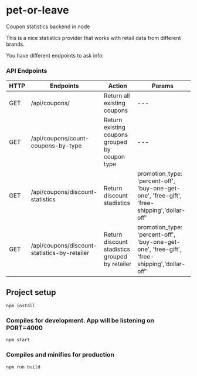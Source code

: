 # pet-or-leave

Coupon statistics backend in node

This is a nice statistics provider that works with retail data from different brands.

You have different endpoints to ask info:

### API Endpoints

| HTTP | Endpoints                                    | Action                                         | Params                                                                                      |
| ---- | -------------------------------------------- | ---------------------------------------------- | ------------------------------------------------------------------------------------------- |
| GET  | /api/coupons/                                | Return all existing coupons                    | ---                                                                                         |
| GET  | /api/coupons/count-coupons-by-type           | Return existing coupons grouped by coupon type | ---                                                                                         |
| GET  | /api/coupons/discount-statistics             | Return discount stadistics                     | promotion_type: 'percent-off', 'buy-one-get-one', 'free-gift', 'free-shipping','dollar-off' |
| GET  | /api/coupons/discount-statistics-by-retailer | Return discount stadistics grouped by retailer | promotion_type: 'percent-off', 'buy-one-get-one', 'free-gift', 'free-shipping','dollar-off' |

## Project setup

```
npm install
```

### Compiles for development. App will be listening on PORT=4000

```
npm start
```

### Compiles and minifies for production

```
npm run build
```
